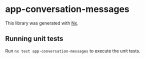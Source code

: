 # app-conversation-messages

This library was generated with [Nx](https://nx.dev).

## Running unit tests

Run `nx test app-conversation-messages` to execute the unit tests.
